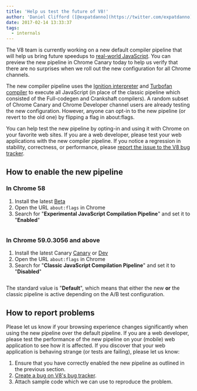 ```yaml
---
title: 'Help us test the future of V8!'
author: 'Daniel Clifford ([@expatdanno](https://twitter.com/expatdanno)), Original Munich V8 Brewer'
date: 2017-02-14 13:33:37
tags:
  - internals
---
```

The V8 team is currently working on a new default compiler pipeline that will help us bring future speedups to [real-world JavaScript](/blog/real-world-performance). You can preview the new pipeline in Chrome Canary today to help us verify that there are no surprises when we roll out the new configuration for all Chrome channels.

The new compiler pipeline uses the [Ignition interpreter](/blog/ignition-interpreter) and [Turbofan compiler](/docs/turbofan) to execute all JavaScript (in place of the classic pipeline which consisted of the Full-codegen and Crankshaft compilers). A random subset of Chrome Canary and Chrome Developer channel users are already testing the new configuration. However, anyone can opt-in to the new pipeline (or revert to the old one) by flipping a flag in about:flags.

You can help test the new pipeline by opting-in and using it with Chrome on your favorite web sites. If you are a web developer, please test your web applications with the new compiler pipeline. If you notice a regression in stability, correctness, or performance, please [report the issue to the V8 bug tracker](https://bugs.chromium.org/p/v8/issues/entry?template=Bug%20report%20for%20the%20new%20pipeline).

## How to enable the new pipeline

### In Chrome 58

1. Install the latest [Beta](https://www.google.com/chrome/browser/beta.html)
2. Open the URL `about:flags` in Chrome
3. Search for "**Experimental JavaScript Compilation Pipeline**" and set it to "**Enabled**"

<figure>
  <img src="/_img/test-the-future/58.png" intrinsicsize="1271x261" alt="">
</figure>

### In Chrome 59.0.3056 and above

1. Install the latest Canary [Canary](https://www.google.com/chrome/browser/canary.html) or [Dev](https://www.google.com/chrome/browser/desktop/index.html?extra=devchannel)
2. Open the URL `about:flags` in Chrome
3. Search for "**Classic JavaScript Compilation Pipeline**" and set it to "**Disabled**"

<figure>
  <img src="/_img/test-the-future/59.png" intrinsicsize="1600x125" alt="">
</figure>

The standard value is "**Default**", which means that either the new **or** the classic pipeline is active depending on the A/B test configuration.

## How to report problems

Please let us know if your browsing experience changes significantly when using the new pipeline over the default pipeline. If you are a web developer, please test the performance of the new pipeline on your (mobile) web application to see how it is affected. If you discover that your web application is behaving strange (or tests are failing), please let us know:

1. Ensure that you have correctly enabled the new pipeline as outlined in the previous section.
2. [Create a bug on V8's bug tracker](https://bugs.chromium.org/p/v8/issues/entry?template=Bug%20report%20for%20the%20new%20pipeline).
3. Attach sample code which we can use to reproduce the problem.

